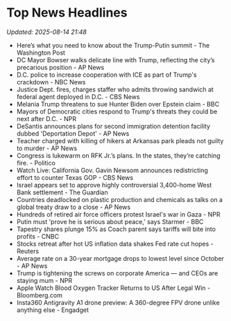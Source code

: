 # Top News Headlines

_Updated: 2025-08-14 21:48_

- Here’s what you need to know about the Trump-Putin summit - The Washington Post
- DC Mayor Bowser walks delicate line with Trump, reflecting the city’s precarious position - AP News
- D.C. police to increase cooperation with ICE as part of Trump's crackdown - NBC News
- Justice Dept. fires, charges staffer who admits throwing sandwich at federal agent deployed in D.C. - CBS News
- Melania Trump threatens to sue Hunter Biden over Epstein claim - BBC
- Mayors of Democratic cities respond to Trump's threats they could be next after D.C. - NPR
- DeSantis announces plans for second immigration detention facility dubbed 'Deportation Depot' - AP News
- Teacher charged with killing of hikers at Arkansas park pleads not guilty to murder - AP News
- Congress is lukewarm on RFK Jr.’s plans. In the states, they’re catching fire. - Politico
- Watch Live: California Gov. Gavin Newsom announces redistricting effort to counter Texas GOP - CBS News
- Israel appears set to approve highly controversial 3,400-home West Bank settlement - The Guardian
- Countries deadlocked on plastic production and chemicals as talks on a global treaty draw to a close - AP News
- Hundreds of retired air force officers protest Israel's war in Gaza - NPR
- Putin must 'prove he is serious about peace,' says Starmer - BBC
- Tapestry shares plunge 15% as Coach parent says tariffs will bite into profits - CNBC
- Stocks retreat after hot US inflation data shakes Fed rate cut hopes - Reuters
- Average rate on a 30-year mortgage drops to lowest level since October - AP News
- Trump is tightening the screws on corporate America — and CEOs are staying mum - NPR
- Apple Watch Blood Oxygen Tracker Returns to US After Legal Win - Bloomberg.com
- Insta360 Antigravity A1 drone preview: A 360-degree FPV drone unlike anything else - Engadget